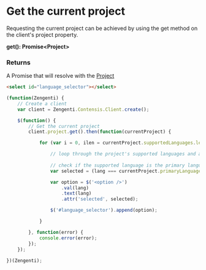 # Get the current project

Requesting the current project can be achieved by using the get method on the client's project property.

**get(): Promise&lt;Project&gt;**

### Returns
A Promise that will resolve with the [Project](/model/project.md)

```html
<select id="language_selector"></select>
```

```js
(function(Zengenti) {
    // Create a client
    var client = Zengenti.Contensis.Client.create();

    $(function() {
        // Get the current project
        client.project.get().then(function(currentProject) {

            for (var i = 0, ilen = currentProject.supportedLanguages.length; i < ilen; i++) {

                // loop through the project's supported languages and add them to the language selector
                
                // check if the supported language is the primary language, if it is select the option
                var selected = (lang === currentProject.primaryLanguage) ? 'selected' : '';

                var option = $('<option />')
                    .val(lang)
                    .text(lang)
                    .attr('selected', selected);

                $('#language_selector').append(option);

            }

    	}, function(error) {
            console.error(error);
    	});    
    });
    
})(Zengenti);
```
